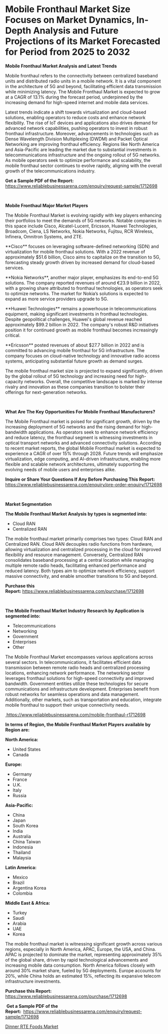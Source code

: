 <p><h1>Mobile Fronthaul Market Size Focuses on Market Dynamics, In-Depth Analysis and Future Projections of its Market Forecasted for Period from 2025 to 2032</h1></p><p><strong>Mobile Fronthaul Market Analysis and Latest Trends</strong></p>
<p><p>Mobile fronthaul refers to the connectivity between centralized baseband units and distributed radio units in a mobile network. It is a vital component in the architecture of 5G and beyond, facilitating efficient data transmission while minimizing latency. The Mobile Fronthaul Market is expected to grow at a CAGR of 13.1% during the forecast period, underpinned by the increasing demand for high-speed internet and mobile data services.</p><p>Latest trends indicate a shift towards virtualization and cloud-based solutions, enabling operators to reduce costs and enhance network flexibility. The rise of IoT devices and applications also drives demand for advanced network capabilities, pushing operators to invest in robust fronthaul infrastructure. Moreover, advancements in technologies such as Dense Wavelength Division Multiplexing (DWDM) and Packet Optical Networking are improving fronthaul efficiency. Regions like North America and Asia-Pacific are leading the market due to substantial investments in telecommunications infrastructure and the ongoing rollout of 5G networks. As mobile operators seek to optimize performance and scalability, the mobile fronthaul sector continues to evolve rapidly, aligning with the overall growth of the telecommunications industry.</p></p>
<p><strong>Get a Sample PDF of the Report:&nbsp;</strong> <a href="https://www.reliablebusinessarena.com/enquiry/request-sample/1712698?utm_campaign=2315&utm_medium=2&utm_source=Github&utm_content=ia&utm_term=15022025&utm_id=mobile-fronthaul">https://www.reliablebusinessarena.com/enquiry/request-sample/1712698</a></p>
<p>&nbsp;</p>
<p><strong>Mobile Fronthaul Major Market Players</strong></p>
<p><p>The Mobile Fronthaul Market is evolving rapidly with key players enhancing their portfolios to meet the demands of 5G networks. Notable companies in this space include Cisco, Alcatel-Lucent, Ericsson, Huawei Technologies, Broadcom, Ciena, LS Networks, Nokia Networks, Fujitsu, RCR Wireless, Infinera, Omnitron Systems, and ZTE.</p><p>**Cisco** focuses on leveraging software-defined networking (SDN) and virtualization for mobile fronthaul solutions. With a 2022 revenue of approximately $51.6 billion, Cisco aims to capitalize on the transition to 5G, forecasting steady growth driven by increased demand for cloud-based services.</p><p>**Nokia Networks**, another major player, emphasizes its end-to-end 5G solutions. The company reported revenues of around €23.9 billion in 2022, with a growing share attributed to fronthaul technologies, as operators seek to optimize networks. The market for Nokia’s solutions is expected to expand as more service providers upgrade to 5G.</p><p>**Huawei Technologies** remains a powerhouse in telecommunications equipment, making significant investments in fronthaul technologies. Despite geopolitical challenges, Huawei's global revenue reached approximately $99.2 billion in 2022. The company's robust R&D initiatives position it for continued growth as mobile fronthaul becomes increasingly critical.</p><p>**Ericsson** posted revenues of about $27.7 billion in 2022 and is committed to advancing mobile fronthaul for 5G infrastructure. The company focuses on cloud-native technology and innovative radio access systems, anticipating substantial future growth as demand surges.</p><p>The mobile fronthaul market size is projected to expand significantly, driven by the global rollout of 5G technology and increasing need for high-capacity networks. Overall, the competitive landscape is marked by intense rivalry and innovation as these companies transition to bolster their offerings for next-generation networks.</p></p>
<p>&nbsp;</p>
<p><strong>What Are The Key Opportunities For Mobile Fronthaul Manufacturers?</strong></p>
<p><p>The Mobile Fronthaul market is poised for significant growth, driven by the increasing deployment of 5G networks and the rising demand for high-bandwidth applications. As operators seek to enhance network efficiency and reduce latency, the fronthaul segment is witnessing investments in optical transport networks and advanced connectivity solutions. According to recent market reports, the global Mobile Fronthaul market is expected to experience a CAGR of over 15% through 2028. Future trends will emphasize virtualization, edge computing, and AI-driven infrastructure, enabling more flexible and scalable network architectures, ultimately supporting the evolving needs of mobile users and enterprises alike.</p></p>
<p><strong>Inquire or Share Your Questions If Any Before Purchasing This Report:</strong> <a href="https://www.reliablebusinessarena.com/enquiry/pre-order-enquiry/1712698?utm_campaign=2315&utm_medium=2&utm_source=Github&utm_content=ia&utm_term=15022025&utm_id=mobile-fronthaul">https://www.reliablebusinessarena.com/enquiry/pre-order-enquiry/1712698</a></p>
<p>&nbsp;</p>
<p><strong>Market Segmentation</strong></p>
<p><strong>The Mobile Fronthaul Market Analysis by types is segmented into:</strong></p>
<p><ul><li>Cloud RAN</li><li>Centralized RAN</li></ul></p>
<p><p>The mobile fronthaul market primarily comprises two types: Cloud RAN and Centralized RAN. Cloud RAN decouples radio functions from hardware, allowing virtualization and centralized processing in the cloud for improved flexibility and resource management. Conversely, Centralized RAN consolidates baseband processing at a central location while managing multiple remote radio heads, facilitating enhanced performance and reduced latency. Both types aim to optimize network efficiency, support massive connectivity, and enable smoother transitions to 5G and beyond.</p></p>
<p><strong>Purchase this Report:&nbsp;</strong><a href="https://www.reliablebusinessarena.com/purchase/1712698?utm_campaign=2315&utm_medium=2&utm_source=Github&utm_content=ia&utm_term=15022025&utm_id=mobile-fronthaul">https://www.reliablebusinessarena.com/purchase/1712698</a></p>
<p>&nbsp;</p>
<p><strong>The Mobile Fronthaul Market Industry Research by Application is segmented into:</strong></p>
<p><ul><li>Telecommunications</li><li>Networking</li><li>Government</li><li>Enterprises</li><li>Other</li></ul></p>
<p><p>The Mobile Fronthaul Market encompasses various applications across several sectors. In telecommunications, it facilitates efficient data transmission between remote radio heads and centralized processing locations, enhancing network performance. The networking sector leverages fronthaul solutions for high-speed connectivity and improved bandwidth. Government entities utilize these technologies for secure communications and infrastructure development. Enterprises benefit from robust networks for seamless operations and data management. Additionally, other markets, such as transportation and education, integrate mobile fronthaul to support their unique connectivity needs.</p></p>
<p><a href="https://www.reliablebusinessarena.com/mobile-fronthaul-r1712698?utm_campaign=2315&utm_medium=2&utm_source=Github&utm_content=ia&utm_term=15022025&utm_id=mobile-fronthaul">&nbsp;https://www.reliablebusinessarena.com/mobile-fronthaul-r1712698</a></p>
<p><strong>In terms of Region, the Mobile Fronthaul Market Players available by Region are:</strong></p>
<p>
    <p> <strong> North America: </strong>
        <ul>
            <li>United States</li>
            <li>Canada</li>
        </ul>
        </p> 
    <p> <strong> Europe: </strong>
        <ul>
            <li>Germany</li>
            <li>France</li>
            <li>U.K.</li>
            <li>Italy</li>
            <li>Russia</li>
        </ul>
        </p> 
    <p> <strong> Asia-Pacific: </strong>
        <ul>
            <li>China</li>
            <li>Japan</li>
            <li>South Korea</li>
            <li>India</li>
            <li>Australia</li>
            <li>China Taiwan</li>
            <li>Indonesia</li>
            <li>Thailand</li>
            <li>Malaysia</li>
        </ul>
        </p> 
    <p> <strong> Latin America: </strong>
        <ul>
            <li>Mexico</li>
            <li>Brazil</li>
            <li>Argentina Korea</li>
            <li>Colombia</li>
        </ul>
        </p> 
    <p> <strong> Middle East & Africa: </strong>
        <ul>
            <li>Turkey</li>
            <li>Saudi</li>
            <li>Arabia</li>
            <li>UAE</li>
            <li>Korea</li>
        </ul>
    </p>
    </p>
<p><p>The mobile fronthaul market is witnessing significant growth across various regions, especially in North America, APAC, Europe, the USA, and China. APAC is projected to dominate the market, representing approximately 35% of the global share, driven by rapid technological advancements and increasing mobile data consumption. North America follows closely with around 30% market share, fueled by 5G deployments. Europe accounts for 20%, while China holds an estimated 15%, reflecting its expansive telecom infrastructure investments.</p></p>
<p><strong>Purchase this Report: </strong><a href="https://www.reliablebusinessarena.com/purchase/1712698?utm_campaign=2315&utm_medium=2&utm_source=Github&utm_content=ia&utm_term=15022025&utm_id=mobile-fronthaul">https://www.reliablebusinessarena.com/purchase/1712698</a></p>
<p>&nbsp;<strong>Get a Sample PDF of the Report:&nbsp;&nbsp;</strong><a href="https://www.reliablebusinessarena.com/enquiry/request-sample/1712698?utm_campaign=2315&utm_medium=2&utm_source=Github&utm_content=ia&utm_term=15022025&utm_id=mobile-fronthaul">https://www.reliablebusinessarena.com/enquiry/request-sample/1712698</a></p>
<p><strong></strong></p>
<p><p><a href="https://github.com/alberthagorsuch/Market-Research-Report-List-1/blob/main/dinner-rte-foods-market.md?utm_campaign=2315&utm_medium=2&utm_source=Github&utm_content=ia&utm_term=15022025&utm_id=mobile-fronthaul">Dinner RTE Foods Market</a></p></p>